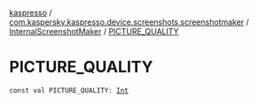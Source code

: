 [kaspresso](../../index.md) / [com.kaspersky.kaspresso.device.screenshots.screenshotmaker](../index.md) / [InternalScreenshotMaker](index.md) / [PICTURE_QUALITY](./-p-i-c-t-u-r-e_-q-u-a-l-i-t-y.md)

# PICTURE_QUALITY

`const val PICTURE_QUALITY: `[`Int`](https://kotlinlang.org/api/latest/jvm/stdlib/kotlin/-int/index.html)